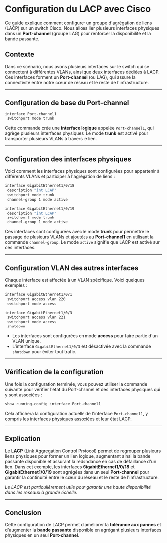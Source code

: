 # Configuration du LACP avec Cisco

Ce guide explique comment configurer un groupe d'agrégation de liens (LACP) sur un switch Cisco. Nous allons lier plusieurs interfaces physiques dans un **Port-channel** (groupe LAG) pour renforcer la disponibilité et la bande passante.

## Contexte

Dans ce scénario, nous avons plusieurs interfaces sur le switch qui se connectent à différentes VLANs, ainsi que deux interfaces dédiées à LACP. Ces interfaces forment un **Port-channel** (ou LAG), qui assure la connectivité entre notre cœur de réseau et le reste de l'infrastructure.

---

## Configuration de base du Port-channel

```bash
interface Port-channel1
 switchport mode trunk
```

Cette commande crée une **interface logique** appelée `Port-channel1`, qui agrège plusieurs interfaces physiques. Le mode **trunk** est activé pour transporter plusieurs VLANs à travers le lien.

---

## Configuration des interfaces physiques

Voici comment les interfaces physiques sont configurées pour appartenir à différents VLANs et participer à l'agrégation de liens :

```bash
interface GigabitEthernet1/0/18
 description "int LCAP"
 switchport mode trunk
 channel-group 1 mode active
```

```bash
interface GigabitEthernet1/0/19
 description "int LCAP"
 switchport mode trunk
 channel-group 1 mode active
```

Ces interfaces sont configurées avec le mode **trunk** pour permettre le passage de plusieurs VLANs et ajoutées au **Port-channel1** en utilisant la commande `channel-group`. Le mode `active` signifie que LACP est activé sur ces interfaces.

---

## Configuration VLAN des autres interfaces

Chaque interface est affectée à un VLAN spécifique. Voici quelques exemples :

```bash
interface GigabitEthernet1/0/1
 switchport access vlan 220
 switchport mode access
```

```bash
interface GigabitEthernet1/0/3
 switchport access vlan 221
 switchport mode access
 shutdown
```

* Les interfaces sont configurées en mode **access** pour faire partie d'un VLAN unique.
* L'interface `GigabitEthernet1/0/3` est désactivée avec la commande `shutdown` pour éviter tout trafic.

---

## Vérification de la configuration

Une fois la configuration terminée, vous pouvez utiliser la commande suivante pour vérifier l'état du Port-channel et des interfaces physiques qui y sont associées :

```bash
show running-config interface Port-channel1
```

Cela affichera la configuration actuelle de l'interface `Port-channel1`, y compris les interfaces physiques associées et leur état LACP.

---

## Explication

Le **LACP** (Link Aggregation Control Protocol) permet de regrouper plusieurs liens physiques pour former un lien logique, augmentant ainsi la bande passante disponible et assurant la redondance en cas de défaillance d'un lien. Dans cet exemple, les interfaces **GigabitEthernet1/0/18** et **GigabitEthernet1/0/19** sont agrégées dans un seul **Port-channel** pour garantir la continuité entre le cœur du réseau et le reste de l'infrastructure.

*Le LACP est particulièrement utile pour garantir une haute disponibilité dans les réseaux à grande échelle.*

---

## Conclusion

Cette configuration de LACP permet d'améliorer la **tolérance aux pannes** et d'augmenter la **bande passante** disponible en agrégant plusieurs interfaces physiques en un seul **Port-channel**.